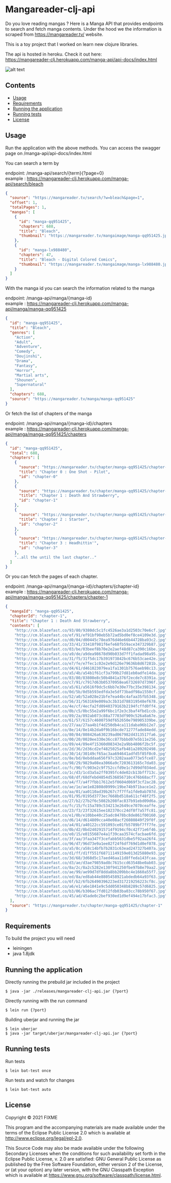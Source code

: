 # Mangareader-clj-api

Do you love reading mangas ? 
Here is a Manga API that provides endpoints to search and 
fetch manga contents. Under the hood we the information is
scraped from https://mangareader.tv/ website.

This is a toy project that I worked on learn new clojure libraries. 

The api is hosted in heroku. Check it out here:  
https://mangareader-clj.herokuapp.com/manga-api/api-docs/index.html

![alt text](doc/swagger.png)

## Contents
- [Usage](#usage)
- [Requirements](#requirements)
- [Running the application](#running-the-application)
- [Running tests](#running-tests)
- [License](#license)

## Usage

Run the application with the above methods. 
You can access the swagger page on /manga-api/api-docs/index.html

You can search a term by  

endpoint: /manga-api/search/{term}{?page=0}    
example : https://mangareader-clj.herokuapp.com/manga-api/search/bleach
```json
{
  "source": "https://mangareader.tv/search/?w=bleach&page=1",
  "offset": 1,
  "totalPages": 1,
  "mangas": [
    {
      "id": "manga-qq951425",
      "chapters": 688,
      "title": "Bleach",
      "thumbnail": "https://mangareader.tv/mangaimage/manga-qq951425.jpg"
    },
    {
      "id": "manga-lx988480",
      "chapters": 47,
      "title": "Bleach - Digital Colored Comics",
      "thumbnail": "https://mangareader.tv/mangaimage/manga-lx988480.jpg"
    }
  ]
}
```
With the manga id you can search the information related to the manga  

endpoint: /manga-api/manga/{manga-id}    
example : https://mangareader-clj.herokuapp.com/manga-api/manga/manga-qq951425
    
```json
{
  "id": "manga-qq951425",
  "title": "Bleach",
  "genres": [
    "Action",
    "Adult",
    "Adventure",
    "Comedy",
    "Doujinshi",
    "Drama",
    "Fantasy",
    "Horror",
    "Martial arts",
    "Shounen",
    "Supernatural"
  ],
  "chapters": 688,
  "source": "https://mangareader.tv/manga/manga-qq951425"
}
```
Or fetch the list of chapters of the manga

endpoint: /manga-api/manga/{manga-id}/chapters   
example : https://mangareader-clj.herokuapp.com/manga-api/manga/manga-qq951425/chapters
```json
{
  "id": "manga-qq951425",
  "total": 688,
  "chapters": [
    {
      "source": "https://mangareader.tv/chapter/manga-qq951425/chapter-0",
      "title": "Chapter 0 : One Shot - Pilot",
      "id": "chapter-0"
    },
    {
      "source": "https://mangareader.tv/chapter/manga-qq951425/chapter-1",
      "title": "Chapter 1 : Death And Strawberry",
      "id": "chapter-1"
    },
    {
      "source": "https://mangareader.tv/chapter/manga-qq951425/chapter-2",
      "title": "Chapter 2 : Starter",
      "id": "chapter-2"
    },
    {
      "source": "https://mangareader.tv/chapter/manga-qq951425/chapter-3",
      "title": "Chapter 3 : Headhittin'",
      "id": "chapter-3"
    },
    "..all the until the last chapter.."
  ]
}
```
Or you can fetch the pages of each chapter.

endpoint: /manga-api/manga/{manga-id}/chapters/{chapter-id}  
example : https://mangareader-clj.herokuapp.com/manga-api/manga/manga-qq951425/chapters/chapter-1
```json
{
  "mangaId": "manga-qq951425",
  "chapterId": "chapter-1",
  "title": "Chapter 1 : Death And Strawberry",
  "contents": [
    "http://cm.blazefast.co/93/80/9380dc5c1fc4526ae3a1d2503c70e6cf.jpg",
    "http://cm.blazefast.co/ef/91/ef91bf90eb5b72ad5bd0ef8ce4109e3d.jpg",
    "http://cm.blazefast.co/d0/04/d00445c78ea976d46e66b44728ba93c2.jpg",
    "http://cm.blazefast.co/33/41/33418f981f6efe68fb59ace347329b87.jpg",
    "http://cm.blazefast.co/03/be/03beef8b70e2e2aef48d87ca390c16be.jpg",
    "http://cm.blazefast.co/a9/de/a9dea98678d90b033d7ff1fadad98a95.jpg",
    "http://cm.blazefast.co/31/f5/31f5dc17b391973842bc676b53cae42e.jpg",
    "http://cm.blazefast.co/e7/fe/e7fec1c02e2e9d126e79636b8d67281b.jpg",
    "http://cm.blazefast.co/d4/61/d461023079ea1fa1301b7576aeb98c13.jpg",
    "http://cm.blazefast.co/a5/4b/a54b1f61cf3a799b27d81eb0adfe14da.jpg",
    "http://cm.blazefast.co/83/80/83808e8c50b4841a376f2ecde7c8391a.jpg",
    "http://cm.blazefast.co/c7/91/c7917d63b05370958ea6732697d7396f.jpg",
    "http://cm.blazefast.co/a5/61/a5616f0dc5c6bb7e30e77bc35e398134.jpg",
    "http://cm.blazefast.co/0d/5b/0d5b593edfda3e5df73badf98a1550cf.jpg",
    "http://cm.blazefast.co/52/a0/52a028e21bfe7ea44bc4afaa35fb5348.jpg",
    "http://cm.blazefast.co/56/31/563169e009a3c3b31d788319548ef678.jpg",
    "http://cm.blazefast.co/4e/cf/4ecfa2fd0940379163b2194fcffd0ff4.jpg",
    "http://cm.blazefast.co/0b/c5/0bc55e2a99f6bc1f2e3c3baf4fbd1ccb.jpg",
    "http://cm.blazefast.co/89/2a/892ab073c88a77703df909c526a8a67e.jpg",
    "http://cm.blazefast.co/61/57/6157c4600759df652650e798905339be.jpg",
    "http://cm.blazefast.co/27/aa/27aa4b1f4d250db4ca111daba96b12e7.jpg",
    "http://cm.blazefast.co/8e/14/8e14b2da0f9b16bcde71277fade84edd.jpg",
    "http://cm.blazefast.co/80/84/808426a630239ad067982d4313517fa6.jpg",
    "http://cm.blazefast.co/00/20/0020ee330e36cc877bbbd07e5b11e256.jpg",
    "http://cm.blazefast.co/89/e4/89e4f15360d08343e2a9bb4806f2bc5f.jpg",
    "http://cm.blazefast.co/2d/36/2d36cd2ef4825025afb481a289202498.jpg",
    "http://cm.blazefast.co/30/14/30149cf65ac3aa694641adfd5f85f0c0.jpg",
    "http://cm.blazefast.co/8e/bd/8ebddaa656f97c3202aaa0773e5fce87.jpg",
    "http://cm.blazefast.co/98/29/9829a08ea3066a9c7203613165c7da03.jpg",
    "http://cm.blazefast.co/fc/90/fc903e2c9f752ccfd9e1c7d99df034ed.jpg",
    "http://cm.blazefast.co/1c/d3/1cd3a5a2ff0395fc4de02cb13bff713c.jpg",
    "http://cm.blazefast.co/68/df/68dfebd4854d536856710c476b68acf7.jpg",
    "http://cm.blazefast.co/a4/f7/a4f7fbb17612e5f0604d069f3cf2ac28.jpg",
    "http://cm.blazefast.co/ae/1e/ae1e82808d0999c19be74b971bace1e2.jpg",
    "http://cm.blazefast.co/aa/01/aa0110ad39b267c7f7ffa1fde0ab707d.jpg",
    "http://cm.blazefast.co/01/95/0195d3773ec7668bd518a611cf48f2f5.jpg",
    "http://cm.blazefast.co/27/b2/27b2f6c5082b208fac837b91ebd09d6a.jpg",
    "http://cm.blazefast.co/fc/15/fc15a789c534213e2649ce7070ceaffe.jpg",
    "http://cm.blazefast.co/23/f3/23f32615ee182370cc24df8f7a57fc81.jpg",
    "http://cm.blazefast.co/e1/0b/e10bbe40c25adc0478bc8de861f00160.jpg",
    "http://cm.blazefast.co/d6/14/d614809cca40e08acf26080849f29f0f.jpg",
    "http://cm.blazefast.co/a4/01/a40122cc591093ce01fb5789bf7ff7fe.jpg",
    "http://cm.blazefast.co/0b/d2/0bd2402915714f9194cf0c42f71e6f46.jpg",
    "http://cm.blazefast.co/e0/15/e0155687e4a1f39caa3574cfacbae6fd.jpg",
    "http://cm.blazefast.co/3f/aa/3faa347f3cefabb5631dbe5f92aa26f4.jpg",
    "http://cm.blazefast.co/96/d7/96d73e9a1ee82f24f6df769d1d0ef078.jpg",
    "http://cm.blazefast.co/a5/8c/a58c14bfb7b2831c63ead247327b407a.jpg",
    "http://cm.blazefast.co/d1/ff/d1ff551f68711149159e013d25880e93.jpg",
    "http://cm.blazefast.co/3d/68/3d68d5c17aed46aa11d8ffeda143fcaa.jpg",
    "http://cm.blazefast.co/d3/ae/d3ae79859ad8c7615ccd63548be0ab03.jpg",
    "http://cm.blazefast.co/8a/2c/8a2c5282e130f941250fbe97b8e79aa2.jpg",
    "http://cm.blazefast.co/ae/99/ae99d7df8dda8bb209bbc4e1660a55f7.jpg",
    "http://cm.blazefast.co/ed/8a/ed8ab44e8805458921abdedb64a93f63.jpg",
    "http://cm.blazefast.co/6f/b2/6fb26490396223ed317219256223cf8c.jpg",
    "http://cm.blazefast.co/a6/e1/a6e1841e9c5dd050348b8289c57d6825.jpg",
    "http://cm.blazefast.co/b3/06/b306ac7fd012fdb03ba03cc78b950f67.jpg",
    "http://cm.blazefast.co/45/ad/45ade0c2bef930ed1d9ef494e17bfac3.jpg"
  ],
  "source": "https://mangareader.tv/chapter/manga-qq951425/chapter-1"
}
```

## Requirements

To build the project you will need
* leiningen
* java 1.8jdk

## Running the application

Directly running the prebuild jar included in the project

    $ java -jar ./releases/mangareader-clj-api.jar {?port}

Directly running with the run command

    $ lein run {?port}

Building uberjar and running the jar

    $ lein uberjar
    $ java -jar target/uberjar/mangareader-clj-api.jar {?port}

## Running tests

Run tests 

    $ lein bat-test once
    
Run tests and watch for changes

    $ lein bat-test auto


## License

Copyright © 2021 FIXME

This program and the accompanying materials are made available under the
terms of the Eclipse Public License 2.0 which is available at
http://www.eclipse.org/legal/epl-2.0.

This Source Code may also be made available under the following Secondary
Licenses when the conditions for such availability set forth in the Eclipse
Public License, v. 2.0 are satisfied: GNU General Public License as published by
the Free Software Foundation, either version 2 of the License, or (at your
option) any later version, with the GNU Classpath Exception which is available
at https://www.gnu.org/software/classpath/license.html.
